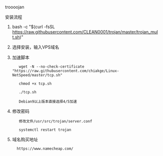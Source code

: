 troooojan

安装流程
1. bash -c "$(curl -fsSL https://raw.githubusercontent.com/CLEAN0001/trojan/master/trojan_mult.sh)"
2. 选择安装，输入VPS域名
3. 加速脚本

          wget -N --no-check-certificate "https://raw.githubusercontent.com/chiakge/Linux-NetSpeed/master/tcp.sh"
  
          chmod +x tcp.sh
  
          ./tcp.sh
  
          Debian9以上版本直接选择4/5加速
  
4. 修改密码

          修改文件/usr/src/trojan/server.conf

          systemctl restart trojan

5. 域名购买地址

         https://www.namecheap.com/
